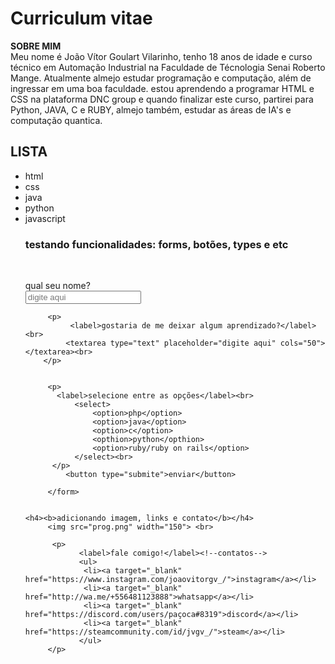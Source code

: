 <html>
 <head>
            <title>My first project (☞ﾟヮﾟ)☞</title>
                    <!--SITES IMPORTANTES: formspree.io, GoogleFontes, fontawesome, w3school-->
 </head>

 <Body>
     <h1>Curriculum vitae</h1>
         <p><b>SOBRE MIM </b><br>
                  Meu nome é João Vítor Goulart Vilarinho, tenho 18 anos de idade e curso técnico em Automação Industrial na Faculdade de Técnologia Senai Roberto                       Mange. Atualmente almejo estudar programação e computação, além de ingressar em uma boa faculdade.
                  estou aprendendo a programar HTML e CSS na plataforma DNC group e quando finalizar este curso, partirei para Python, JAVA, C e RUBY, almejo também,                     estudar as áreas de IA's e computação quantica.                    
         </p>



   <h2>LISTA</h2> <!--coisas aleatórias-->
                 <p>
                    <ul>
                        <li>html</li>
                        <li>css</li>
                        <li>java</li>
                        <li>python</li>
                        <li>javascript</li>
                    </ull>
                 </p>


   <h3>testando funcionalidades: forms, botões, types e etc</h3><br>
        <p>
        <form action="https://formspree.io/f/mdobqewv" method="post">
             <label>qual seu nome?</label><br>
                  <input name type="nome" placeholder="digite aqui"><br>
         </p>
                      
                      
         <p>
              <label>gostaria de me deixar algum aprendizado?</label><br>
             <textarea type="text" placeholder="digite aqui" cols="50"></textarea><br>
        </p>


         <p>
           <label>selecione entre as opções</label><br>
               <select>
                   <option>php</option>
                   <option>java</option>
                   <option>c</option>
                   <opthion>python</opthion>
                   <option>ruby/ruby on rails</option>
               </select><br>
          </p>
             <button type="submite">enviar</button>

         </form>
                

    <h4><b>adicionando imagem, links e contato</b></h4>
         <img src="prog.png" width="150"> <br>

          <p> 
                <label>fale comigo!</label><!--contatos-->
                <ul>
                 <li><a target="_blank" href="https://www.instagram.com/joaovitorgv_/">instagram</a></li>
                 <li><a target="_blank" href="http://wa.me/+556481123888">whatsapp</a></li>
                 <li><a target="_blank" href="https://discord.com/users/paçoca#8319">discord</a></li>
                 <li><a target="_blank" href="https://steamcommunity.com/id/jvgv_/">steam</a></li>
                </ul>
         </p>




   </Body>


</html>
